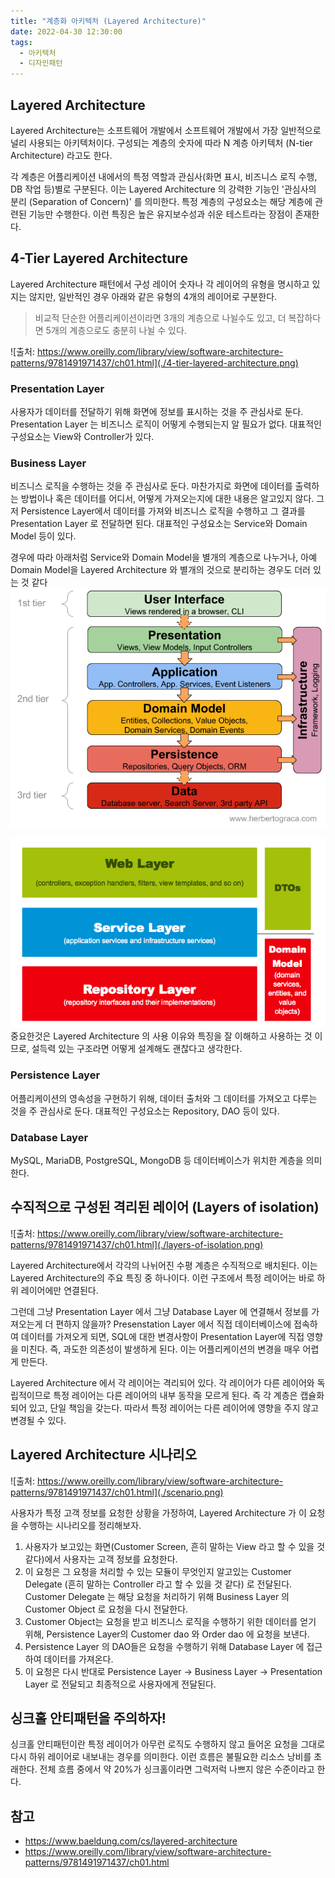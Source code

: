 ```yaml
---
title: "계층화 아키텍처 (Layered Architecture)"
date: 2022-04-30 12:30:00
tags:
  - 아키텍처
  - 디자인패턴
---
```


## Layered Architecture

Layered Architecture는 소프트웨어 개발에서 소프트웨어 개발에서 가장 일반적으로 널리 사용되는 아키텍처이다. 구성되는 계층의 숫자에 따라 N 계층 아키텍처 (N-tier Architecture) 라고도 한다.

각 계층은 어플리케이션 내에서의 특정 역할과 관심사(화면 표시, 비즈니스 로직 수행, DB 작업 등)별로 구분된다. 이는 Layered Architecture 의 강력한 기능인 '관심사의 분리 (Separation of Concern)' 를 의미한다. 특정 계층의 구성요소는 해당 계층에 관련된 기능만 수행한다. 이런 특징은 높은 유지보수성과 쉬운 테스트라는 장점이 존재한다.

## 4-Tier Layered Architecture

Layered Architecture 패턴에서 구성 레이어 숫자나 각 레이어의 유형을 명시하고 있지는 않지만, 일반적인 경우 아래와 같은 유형의 4개의 레이어로 구분한다.

> 비교적 단순한 어플리케이션이라면 3개의 계층으로 나뉠수도 있고, 더 복잡하다면 5개의 계층으로도 충분히 나뉠 수 있다.

![출처: https://www.oreilly.com/library/view/software-architecture-patterns/9781491971437/ch01.html](./4-tier-layered-architecture.png)

### Presentation Layer

사용자가 데이터를 전달하기 위해 화면에 정보를 표시하는 것을 주 관심사로 둔다. Presentation Layer 는 비즈니스 로직이 어떻게 수행되는지 알 필요가 없다. 대표적인 구성요소는 View와 Controller가 있다.

### Business Layer

비즈니스 로직을 수행하는 것을 주 관심사로 둔다. 마찬가지로 화면에 데이터를 출력하는 방법이나 혹은 데이터를 어디서, 어떻게 가져오는지에 대한 내용은 알고있지 않다. 그저 Persistence Layer에서 데이터를 가져와 비즈니스 로직을 수행하고 그 결과를 Presentation Layer 로 전달하면 된다. 대표적인 구성요소는 Service와 Domain Model 등이 있다.

경우에 따라 아래처럼 Service와 Domain Model을 별개의 계층으로 나누거나, 아예 Domain Model을 Layered Architecture 와 별개의 것으로 분리하는 경우도 더러 있는 것 같다
![Service와 Domain Model을 서로 다른 계층으로 분리](./layered-architecture-1.png)

![Domain Model을 별개의 것으로 분리](./layered-architecture-2.png)
중요한것은 Layered Architecture 의 사용 이유와 특징을 잘 이해하고 사용하는 것 이므로, 설득력 있는 구조라면 어떻게 설계해도 괜찮다고 생각한다.

### Persistence Layer

어플리케이션의 영속성을 구현하기 위해, 데이터 출처와 그 데이터를 가져오고 다루는 것을 주 관심사로 둔다. 대표적인 구성요소는 Repository, DAO 등이 있다.

### Database Layer

MySQL, MariaDB, PostgreSQL, MongoDB 등 데이터베이스가 위치한 계층을 의미한다.

## 수직적으로 구성된 격리된 레이어 (Layers of isolation)

![출처: https://www.oreilly.com/library/view/software-architecture-patterns/9781491971437/ch01.html](./layers-of-isolation.png)

Layered Architecture에서 각각의 나뉘어진 수평 계층은 수직적으로 배치된다. 이는 Layered Architecture의 주요 특징 중 하나이다. 이런 구조에서 특정 레이어는 바로 하위 레이어에만 연결된다.

그런데 그냥 Presentation Layer 에서 그냥 Database Layer 에 연결해서 정보를 가져오는게 더 편하지 않을까? Presenstation Layer 에서 직접 데이터베이스에 접속하여 데이터를 가져오게 되면, SQL에 대한 변경사항이 Presentation Layer에 직접 영향을 미친다. 즉, 과도한 의존성이 발생하게 된다. 이는 어플리케이션의 변경을 매우 어렵게 만든다.

Layered Architecture 에서 각 레이어는 격리되어 있다. 각 레이어가 다른 레이어와 독립적이므로 특정 레이어는 다른 레이어의 내부 동작을 모르게 된다. 즉 각 계층은 캡슐화되어 있고, 단일 책임을 갖는다. 따라서 특정 레이어는 다른 레이어에 영향을 주지 않고 변경될 수 있다.

## Layered Architecture 시나리오

![출처: https://www.oreilly.com/library/view/software-architecture-patterns/9781491971437/ch01.html](./scenario.png)

사용자가 특정 고객 정보를 요청한 상황을 가정하여, Layered Architecture 가 이 요청을 수행하는 시나리오를 정리해보자.

1. 사용자가 보고있는 화면(Customer Screen, 흔히 말하는 View 라고 할 수 있을 것 같다)에서 사용자는 고객 정보를 요청한다.
2. 이 요청은 그 요청을 처리할 수 있는 모듈이 무엇인지 알고있는 Customer Delegate (흔히 말하는 Controller 라고 할 수 있을 것 같다) 로 전달된다. Customer Delegate 는 해당 요청을 처리하기 위해 Business Layer 의 Customer Object 로 요청을 다시 전달한다.
3. Customer Object는 요청을 받고 비즈니스 로직을 수행하기 위한 데이터를 얻기 위해, Persistence Layer의 Customer dao 와 Order dao 에 요청을 보낸다.
4. Persistence Layer 의 DAO들은 요청을 수행하기 위해 Database Layer 에 접근하여 데이터를 가져온다.
5. 이 요청은 다시 반대로 Persistence Layer → Business Layer → Presentation Layer 로 전달되고 최종적으로 사용자에게 전달된다.

## 싱크홀 안티패턴을 주의하자!

싱크홀 안티패턴이란 특정 레이어가 아무런 로직도 수행하지 않고 들어온 요청을 그대로 다시 하위 레이어로 내보내는 경우를 의미한다. 이런 흐름은 불필요한 리소스 낭비를 초래한다. 전체 흐름 중에서 약 20%가 싱크홀이라면 그럭저럭 나쁘지 않은 수준이라고 한다.

## 참고

- https://www.baeldung.com/cs/layered-architecture
- https://www.oreilly.com/library/view/software-architecture-patterns/9781491971437/ch01.html
